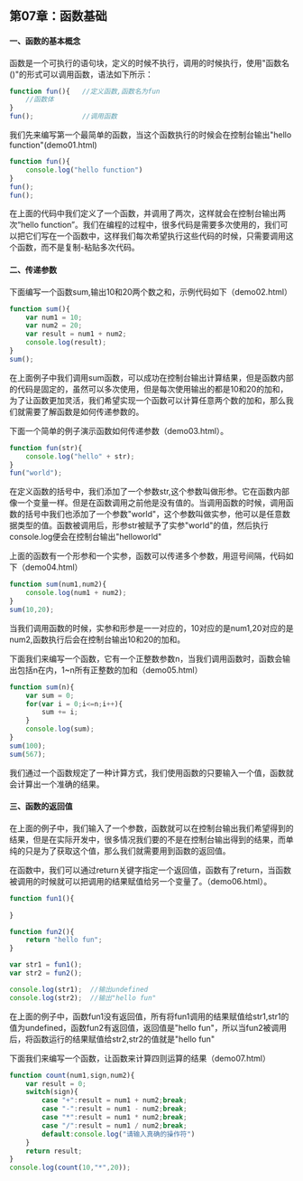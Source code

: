 ## 第07章：函数基础

#### 一、函数的基本概念
函数是一个可执行的语句块，定义的时候不执行，调用的时候执行，使用"函数名()"的形式可以调用函数，语法如下所示：
``` js
function fun(){   //定义函数,函数名为fun
    //函数体
}
fun();            //调用函数
```
我们先来编写第一个最简单的函数，当这个函数执行的时候会在控制台输出"hello function"(demo01.html)
``` js
function fun(){
    console.log("hello function")
}
fun(); 
fun(); 
```
在上面的代码中我们定义了一个函数，并调用了两次，这样就会在控制台输出两次“hello function”。我们在编程的过程中，很多代码是需要多次使用的，我们可以把它们写在一个函数中，这样我们每次希望执行这些代码的时候，只需要调用这个函数，而不是复制-粘贴多次代码。


#### 二、传递参数
下面编写一个函数sum,输出10和20两个数之和，示例代码如下（demo02.html）
``` js
function sum(){
    var num1 = 10;
    var num2 = 20;
    var result = num1 + num2;
    console.log(result);
}
sum();
```

在上面例子中我们调用sum函数，可以成功在控制台输出计算结果，但是函数内部的代码是固定的，虽然可以多次使用，但是每次使用输出的都是10和20的加和，为了让函数更加灵活，我们希望实现一个函数可以计算任意两个数的加和，那么我们就需要了解函数是如何传递参数的。

下面一个简单的例子演示函数如何传递参数（demo03.html）。
``` js
function fun(str){
    console.log("hello" + str);
}
fun("world");
```
在定义函数的括号中，我们添加了一个参数str,这个参数叫做形参。它在函数内部像一个变量一样。但是在函数调用之前他是没有值的。当调用函数的时候，调用函数的括号中我们也添加了一个参数"world"，这个参数叫做实参，他可以是任意数据类型的值。函数被调用后，形参str被赋予了实参"world"的值，然后执行console.log便会在控制台输出"helloworld"

上面的函数有一个形参和一个实参，函数可以传递多个参数，用逗号间隔，代码如下（demo04.html）
``` js
function sum(num1,num2){
    console.log(num1 + num2);
}
sum(10,20);
```
当我们调用函数的时候，实参和形参是一一对应的，10对应的是num1,20对应的是num2,函数执行后会在控制台输出10和20的加和。

下面我们来编写一个函数，它有一个正整数参数n，当我们调用函数时，函数会输出包括n在内，1~n所有正整数的加和（demo05.html）
``` js
function sum(n){
    var sum = 0;
    for(var i = 0;i<=n;i++){
        sum += i;
    }
    console.log(sum);
}
sum(100);
sum(567);
```
我们通过一个函数规定了一种计算方式，我们使用函数的只要输入一个值，函数就会计算出一个准确的结果。

#### 三、函数的返回值
在上面的例子中，我们输入了一个参数，函数就可以在控制台输出我们希望得到的结果，但是在实际开发中，很多情况我们要的不是在控制台输出得到的结果，而单纯的只是为了获取这个值，那么我们就需要用到函数的返回值。

在函数中，我们可以通过return关键字指定一个返回值，函数有了return，当函数被调用的时候就可以把调用的结果赋值给另一个变量了。（demo06.html）。
``` js
function fun1(){
    
}

function fun2(){
    return "hello fun";
}

var str1 = fun1();
var str2 = fun2();

console.log(str1);  //输出undefined
console.log(str2);  //输出"hello fun"
```
在上面的例子中，函数fun1没有返回值，所有将fun1调用的结果赋值给str1,str1的值为undefined，函数fun2有返回值，返回值是"hello fun"，所以当fun2被调用后，将函数运行的结果赋值给str2,str2的值就是"hello fun"

下面我们来编写一个函数，让函数来计算四则运算的结果（demo07.html）

``` js
function count(num1,sign,num2){
    var result = 0;
    switch(sign){
        case "+":result = num1 + num2;break;
        case "-":result = num1 - num2;break;
        case "*":result = num1 * num2;break;
        case "/":result = num1 / num2;break;
        default:console.log("请输入真确的操作符")
    }
    return result;
}
console.log(count(10,"*",20));
```

